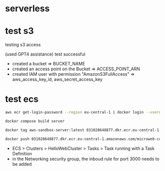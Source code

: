 # serverless

# test s3
testing s3 access

(used GPT4 assistance)
test successful

- created a bucket => BUCKET_NAME
- created an access point on the Bucket => ACCESS_POINT_ARN
- created IAM user with permission "AmazonS3FullAccess" => aws_access_key_id, aws_secret_access_key

# test ecs

```bash
aws ecr get-login-password --region eu-central-1 | docker login --username AWS --password-stdin 031028648877.dkr.ecr.eu-central-1.amazonaws.com

docker compose build server

docker tag aws-sandbox-server:latest 031028648877.dkr.ecr.eu-central-1.amazonaws.com/microweb-containers:latest

docker push 031028648877.dkr.ecr.eu-central-1.amazonaws.com/microweb-containers:latest

```
* ECS > Clusters > HelloWebCluster > Tasks > Task running with a Task Definition
* in the Networking security group, the inboud rule for port 3000 needs to be added
